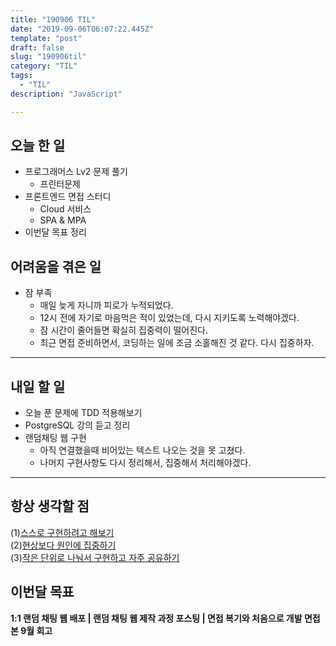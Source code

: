 ```yaml
---
title: "190906 TIL"
date: "2019-09-06T06:07:22.445Z"
template: "post"
draft: false
slug: "190906til"
category: "TIL"
tags:
  - "TIL"
description: "JavaScript"

---
```


## 오늘 한 일

- 프로그래머스 Lv2 문제 풀기
  - 프린터문제
- 프론트엔드 면접 스터디
  - Cloud 서비스
  - SPA & MPA
- 이번달 목표 정리

## 어려움을 겪은 일

- 잠 부족
  - 매일 늦게 자니까 피로가 누적되었다.
  - 12시 전에 자기로 마음먹은 적이 있었는데, 다시 지키도록 노력해야겠다.
  - 잠 시간이 줄어들면 확실히 집중력이 떨어진다.
  - 최근 면접 준비하면서, 코딩하는 일에 조금 소홀해진 것 같다. 다시 집중하자.

---

## 내일 할 일

- 오늘 푼 문제에 TDD 적용해보기
- PostgreSQL 강의 듣고 정리
- 랜덤채팅 웹 구현
  - 아직 연결했을때 비어있는 텍스트 나오는 것을 못 고쳤다.
  - 나머지 구현사항도 다시 정리해서, 집중해서 처리해야겠다.

------



## 항상 생각할 점

(1)<u>스스로 구현하려고 해보기</u> <br>(2)<u>현상보다 원인에 집중하기</u> <br>(3)<u>작은 단위로 나눠서 구현하고 자주 공유하기</u>



## 이번달 목표

**1:1 랜덤 채팅 웹 배포 | 랜덤 채팅 웹 제작 과정 포스팅 | 면접 복기와 처음으로 개발 면접 본 9월 회고**

